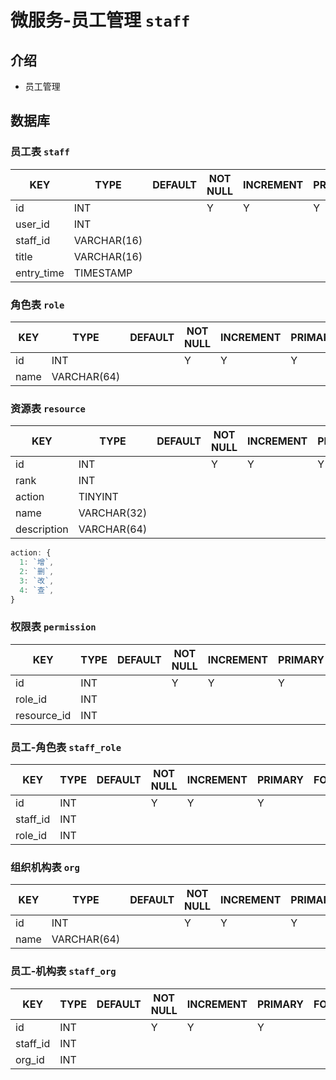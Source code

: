 # 微服务-员工管理 `staff`

## 介绍

- 员工管理

## 数据库

### 员工表 `staff`

| KEY        | TYPE        | DEFAULT | NOT NULL | INCREMENT | PRIMARY | FOREIGN | REMARK |
|------------|-------------|---------|----------|-----------|---------|---------|--------|
| id         | INT         |         | Y        | Y         | Y       |         |        |
| user_id    | INT         |         |          |           |         | Y       |        |
| staff_id   | VARCHAR(16) |         |          |           |         |         |        |
| title      | VARCHAR(16) |         |          |           |         |         |        |
| entry_time | TIMESTAMP   |         |          |           |         |         |        |

### 角色表 `role`

| KEY  | TYPE        | DEFAULT | NOT NULL | INCREMENT | PRIMARY | FOREIGN | REMARK |
|------|-------------|---------|----------|-----------|---------|---------|--------|
| id   | INT         |         | Y        | Y         | Y       |         |        |
| name | VARCHAR(64) |         |          |           |         |         |        |

### 资源表 `resource`

| KEY         | TYPE        | DEFAULT | NOT NULL | INCREMENT | PRIMARY | FOREIGN | REMARK |
|-------------|-------------|---------|----------|-----------|---------|---------|--------|
| id          | INT         |         | Y        | Y         | Y       |         |        |
| rank        | INT         |         |          |           |         |         |        |
| action      | TINYINT     |         |          |           |         |         |        |
| name        | VARCHAR(32) |         |          |           |         |         |        |
| description | VARCHAR(64) |         |          |           |         |         |        |

```js
action: {
  1: `增`,
  2: `删`,
  3: `改`,
  4: `查`,
}
```

### 权限表 `permission`

| KEY         | TYPE | DEFAULT | NOT NULL | INCREMENT | PRIMARY | FOREIGN | REMARK |
|-------------|------|---------|----------|-----------|---------|---------|--------|
| id          | INT  |         | Y        | Y         | Y       |         |        |
| role_id     | INT  |         |          |           |         |         |        |
| resource_id | INT  |         |          |           |         |         |        |

### 员工-角色表 `staff_role`

| KEY      | TYPE | DEFAULT | NOT NULL | INCREMENT | PRIMARY | FOREIGN | REMARK |
|----------|------|---------|----------|-----------|---------|---------|--------|
| id       | INT  |         | Y        | Y         | Y       |         |        |
| staff_id | INT  |         |          |           |         |         |        |
| role_id  | INT  |         |          |           |         |         |        |

### 组织机构表 `org`

| KEY  | TYPE        | DEFAULT | NOT NULL | INCREMENT | PRIMARY | FOREIGN | REMARK |
|------|-------------|---------|----------|-----------|---------|---------|--------|
| id   | INT         |         | Y        | Y         | Y       |         |        |
| name | VARCHAR(64) |         |          |           |         |         |        |

### 员工-机构表 `staff_org`

| KEY      | TYPE | DEFAULT | NOT NULL | INCREMENT | PRIMARY | FOREIGN | REMARK |
|----------|------|---------|----------|-----------|---------|---------|--------|
| id       | INT  |         | Y        | Y         | Y       |         |        |
| staff_id | INT  |         |          |           |         |         |        |
| org_id   | INT  |         |          |           |         |         |        |

